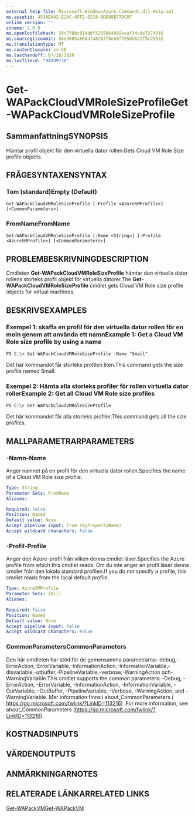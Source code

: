 ```yaml
---
external help file: Microsoft.WindowsAzure.Commands.dll-Help.xml
ms.assetid: 453AEA42-E29C-4FF2-9210-0DD88B77DC07
online version: ''
schema: 2.0.0
ms.openlocfilehash: 29c7f8bc814ddf5295064d89eeaf34c8e7274916
ms.sourcegitcommit: 56ed085a868afa8263f8eb0f755b5822f5c29532
ms.translationtype: MT
ms.contentlocale: sv-SE
ms.lasthandoff: 07/18/2020
ms.locfileid: "94099738"
---
```

# <span data-ttu-id="3328f-101">Get-WAPackCloudVMRoleSizeProfile</span><span class="sxs-lookup"><span data-stu-id="3328f-101">Get-WAPackCloudVMRoleSizeProfile</span></span>

## <span data-ttu-id="3328f-102">Sammanfattning</span><span class="sxs-lookup"><span data-stu-id="3328f-102">SYNOPSIS</span></span>
<span data-ttu-id="3328f-103">Hämtar profil objekt för den virtuella dator rollen.</span><span class="sxs-lookup"><span data-stu-id="3328f-103">Gets Cloud VM Role Size profile objects.</span></span>

## <span data-ttu-id="3328f-104">FRÅGESYNTAXEN</span><span class="sxs-lookup"><span data-stu-id="3328f-104">SYNTAX</span></span>

### <span data-ttu-id="3328f-105">Tom (standard)</span><span class="sxs-lookup"><span data-stu-id="3328f-105">Empty (Default)</span></span>
```
Get-WAPackCloudVMRoleSizeProfile [-Profile <AzureSMProfile>] [<CommonParameters>]
```

### <span data-ttu-id="3328f-106">FromName</span><span class="sxs-lookup"><span data-stu-id="3328f-106">FromName</span></span>
```
Get-WAPackCloudVMRoleSizeProfile [-Name <String>] [-Profile <AzureSMProfile>] [<CommonParameters>]
```

## <span data-ttu-id="3328f-107">PROBLEMBESKRIVNING</span><span class="sxs-lookup"><span data-stu-id="3328f-107">DESCRIPTION</span></span>
<span data-ttu-id="3328f-108">Cmdleten **Get-WAPackCloudVMRoleSizeProfile** hämtar den virtuella dator rollens storleks profil objekt för virtuella datorer.</span><span class="sxs-lookup"><span data-stu-id="3328f-108">The **Get-WAPackCloudVMRoleSizeProfile** cmdlet gets Cloud VM Role size profile objects for virtual machines.</span></span>

## <span data-ttu-id="3328f-109">BESKRIVS</span><span class="sxs-lookup"><span data-stu-id="3328f-109">EXAMPLES</span></span>

### <span data-ttu-id="3328f-110">Exempel 1: skaffa en profil för den virtuella dator rollen för en moln genom att använda ett namn</span><span class="sxs-lookup"><span data-stu-id="3328f-110">Example 1: Get a Cloud VM Role size profile by using a name</span></span>
```
PS C:\> Get-WAPackCloudVMRoleSizeProfile -Name "Small"
```

<span data-ttu-id="3328f-111">Det här kommandot får storleks profilen liten.</span><span class="sxs-lookup"><span data-stu-id="3328f-111">This command gets the size profile named Small.</span></span>

### <span data-ttu-id="3328f-112">Exempel 2: Hämta alla storleks profiler för rollen virtuella dator roller</span><span class="sxs-lookup"><span data-stu-id="3328f-112">Example 2: Get all Cloud VM Role size profiles</span></span>
```
PS C:\> Get-WAPackCloudVMRoleSizeProfile
```

<span data-ttu-id="3328f-113">Det här kommandot får alla storleks profiler.</span><span class="sxs-lookup"><span data-stu-id="3328f-113">This command gets all the size profiles.</span></span>

## <span data-ttu-id="3328f-114">MALLPARAMETRAR</span><span class="sxs-lookup"><span data-stu-id="3328f-114">PARAMETERS</span></span>

### <span data-ttu-id="3328f-115">-Namn</span><span class="sxs-lookup"><span data-stu-id="3328f-115">-Name</span></span>
<span data-ttu-id="3328f-116">Anger namnet på en profil för den virtuella dator rollen.</span><span class="sxs-lookup"><span data-stu-id="3328f-116">Specifies the name of a Cloud VM Role size profile.</span></span>

```yaml
Type: String
Parameter Sets: FromName
Aliases: 

Required: False
Position: Named
Default value: None
Accept pipeline input: True (ByPropertyName)
Accept wildcard characters: False
```

### <span data-ttu-id="3328f-117">-Profil</span><span class="sxs-lookup"><span data-stu-id="3328f-117">-Profile</span></span>
<span data-ttu-id="3328f-118">Anger den Azure-profil från vilken denna cmdlet läser.</span><span class="sxs-lookup"><span data-stu-id="3328f-118">Specifies the Azure profile from which this cmdlet reads.</span></span>
<span data-ttu-id="3328f-119">Om du inte anger en profil läser denna cmdlet från den lokala standard profilen.</span><span class="sxs-lookup"><span data-stu-id="3328f-119">If you do not specify a profile, this cmdlet reads from the local default profile.</span></span>

```yaml
Type: AzureSMProfile
Parameter Sets: (All)
Aliases: 

Required: False
Position: Named
Default value: None
Accept pipeline input: False
Accept wildcard characters: False
```

### <span data-ttu-id="3328f-120">CommonParameters</span><span class="sxs-lookup"><span data-stu-id="3328f-120">CommonParameters</span></span>
<span data-ttu-id="3328f-121">Den här cmdleten har stöd för de gemensamma parametrarna:-debug,-ErrorAction,-ErrorVariable,-InformationAction,-InformationVariable,-disvariable,-utbuffer,-PipelineVariable,-verbose,-WarningAction och-WarningVariable.</span><span class="sxs-lookup"><span data-stu-id="3328f-121">This cmdlet supports the common parameters: -Debug, -ErrorAction, -ErrorVariable, -InformationAction, -InformationVariable, -OutVariable, -OutBuffer, -PipelineVariable, -Verbose, -WarningAction, and -WarningVariable.</span></span> <span data-ttu-id="3328f-122">Mer information finns i about_CommonParameters ( https://go.microsoft.com/fwlink/?LinkID=113216) .</span><span class="sxs-lookup"><span data-stu-id="3328f-122">For more information, see about_CommonParameters (https://go.microsoft.com/fwlink/?LinkID=113216).</span></span>

## <span data-ttu-id="3328f-123">KOSTNADS</span><span class="sxs-lookup"><span data-stu-id="3328f-123">INPUTS</span></span>

## <span data-ttu-id="3328f-124">VÄRDEN</span><span class="sxs-lookup"><span data-stu-id="3328f-124">OUTPUTS</span></span>

## <span data-ttu-id="3328f-125">ANMÄRKNINGAR</span><span class="sxs-lookup"><span data-stu-id="3328f-125">NOTES</span></span>

## <span data-ttu-id="3328f-126">RELATERADE LÄNKAR</span><span class="sxs-lookup"><span data-stu-id="3328f-126">RELATED LINKS</span></span>

[<span data-ttu-id="3328f-127">Get-WAPackVM</span><span class="sxs-lookup"><span data-stu-id="3328f-127">Get-WAPackVM</span></span>](./Get-WAPackVM.md)


